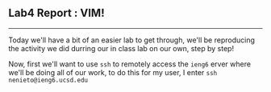 ## Lab4 Report : VIM!
***
Today we'll have a bit of an easier lab to get through, we'll be reproducing the activity we did durring our in class lab on our own, step by step!

Now, first we'll want to use `ssh` to remotely access the `ieng6` erver where we'll be doing all of our work, to do this for my user, I enter `ssh nenieto@ieng6.ucsd.edu`

